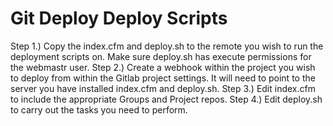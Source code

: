 # Git Deploy Deploy Scripts

Step 1.) Copy the index.cfm and deploy.sh to the remote you wish to run the deployment scripts on. Make sure deploy.sh has execute permissions for the webmastr user.
Step 2.) Create a webhook within the project you wish to deploy from within the Gitlab project settings. It will need to point to the server you have installed index.cfm and deploy.sh.
Step 3.) Edit index.cfm to include the appropriate Groups and Project repos.
Step 4.) Edit deploy.sh to carry out the tasks you need to perform.
